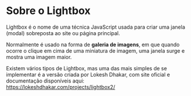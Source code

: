 # Sobre o Lightbox

Lightbox é o nome de uma técnica JavaScript usada para criar uma janela (modal) sobreposta ao site ou página principal.

Normalmente é usado na forma de **galeria de imagens**, em que quando ocorre o clique em cima de uma miniatura de imagem, uma janela surge e mostra uma imagem maior.

Existem vários tipos de Lightbox, mas uma das mais simples de se implementar é a versão criada por Lokesh Dhakar, com site oficial e documentação disponíveis aqui: https://lokeshdhakar.com/projects/lightbox2/
